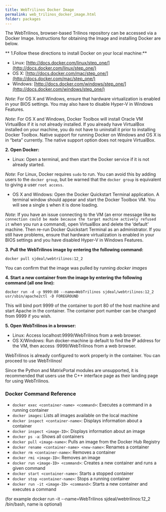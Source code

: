 ```yaml
---
title: WebTrilinos Docker Image
permalink: web_trilinos_docker_image.html
folder: packages
---
```


The WebTrilinos, browser-based Trilinos repository can be accessed via a Docker Image. Instructions for obtaining the Image and installing Docker are below.

** 1.Follow these directions to install Docker on your local machine:**

* Linux: [http://docs.docker.com/linux/step_one/](http://docs.docker.com/linux/step_one/)  
* OS X: [http://docs.docker.com/mac/step_one/](http://docs.docker.com/mac/step_one/)  
* Windows: [http://docs.docker.com/windows/step_one/](http://docs.docker.com/windows/step_one/)

_Note_: For OS X and Windows, ensure that hardware virtualization is enabled in your BIOS settings. You may also have to disable Hyper-V in Windows Features.

_Note_: For OS X and Windows, Docker Toolbox will install Oracle VM VirtualBox if it is not already installed. If you already have VirtualBox installed on your machine, you do not have to uninstall it prior to installing Docker Toolbox. Native support for running Docker on Windows and OS X is in “beta” currently. The native support option does not require VirtualBox.

**2. Open Docker:**

* Linux: Open a terminal, and then start the Docker service if it is not already started.

_Note_: For Linux, Docker requires `sudo` to run. You can avoid this by adding users to the `docker group`, but be warned that the `docker group` is equivalent to giving a user `root access`.

* OS X and Windows: Open the Docker Quickstart Terminal application. A terminal window should appear and start the Docker Toolbox VM. 
You will see a single `$` when it is done loading.

_Note_: If you have an issue connecting to the VM (an error message like `No connection could be made because the target machine actively refused it` when you run a command), 
open VirtualBox and delete the ‘default’ machine. Then re-run Docker Quickstart Terminal as an administrator. 
If you still have problems, ensure that hardware virtualization is enabled in your BIOS settings and you have disabled Hyper-V in Windows Features.

**3. Pull the WebTrilinos image by entering the following command:**

`docker pull sjdeal/webtrilinos:12_2`

You can confirm that the image was pulled by running _docker images_

**4. Start a new container from the image by entering the following command (all one line):**

`docker run -d -p 9999:80 --name=WebTrilinos sjdeal/webtrilinos:12_2 usr/sbin/apache2ctl -D FOREGROUND`

This will bind port 9999 of the container to port 80 of the host machine and start Apache in the container. The container port number can be changed from 9999 if you wish.

**5. Open WebTrilinos in a browser:**

* Linux: Access localhost:9999/WebTrilinos from a web browser.
* OS X/Windows: Run docker-machine ip default to find the IP address for the VM, then access <ip>:9999/WebTrilinos from a web browser.

WebTrilinos is already configured to work properly in the container. You can proceed to use WebTrilinos!

Since the Python and MatrixPortal modules are unsupported, it is recommended that users use the C++ interface page as their landing page for using WebTrilinos.

### Docker Command Reference

* `docker exec <container-name> <command>`: Executes a command in a running container
* `docker images`: Lists all images available on the local machine
* `docker inspect <container-name>`: Displays information about a container
* `docker inspect <image-ID>`: Displays information about an image
* `docker ps -a`: Shows all containers
* `docker pull <image-name>`: Pulls an image from the Docker Hub Registry
* `docker rename <container-name> <new-name>`: Renames a container
* `docker rm <container-name>`: Removes a container
* `docker rmi <image-ID>`: Removes an image
* `docker run <image-ID> <command>`: Creates a new container and runs a given command
* `docker start <container-name>`: Starts a stopped container
* `docker stop <container-name>`: Stops a running container
* `docker run -it <image-ID> <command>`: Starts a new container and executes a command

(for example docker run -it --name=WebTrilinos sjdeal/webtrilinos:12_2 /bin/bash, name is optional)